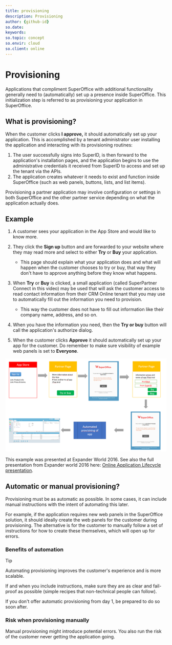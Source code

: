 ```yaml
---
title: provisioning
description: Provisioning
author: {github-id}
so.date:
keywords:
so.topic: concept
so.envir: cloud
so.client: online
---
```


# Provisioning

Applications that compliment SuperOffice with additional functionality generally need to (automatically) set up a presence inside SuperOffice. This initialization step is referred to as provisioning your application in SuperOffice.

## What is provisioning?

When the customer clicks **I approve,** it should automatically set up your application. This is accomplished by a tenant administrator user installing the application and interacting with its provisioning routines:

1. The user successfully signs into SuperID, is then forward to the application's installation pages, and the application begins to use the administrative credentials it received from SuperID to access and set up the tenant via the APIs.
2. The application creates whatever it needs to exist and function inside SuperOffice (such as web panels, buttons, lists, and list items).

Provisioning a partner application may involve configuration or settings in both SuperOffice and the other partner service depending on what the application actually does.

## Example

1. A customer sees your application in the App Store and would like to know more.

2. They click the **Sign up** button and are forwarded to your website where they may read more and select to either **Try** or **Buy** your application.
    * This page should explain what your application does and what will happen when the customer chooses to try or buy, that way they don't have to approve anything before they know what happens.

3. When **Try** or **Buy** is clicked, a small application (called SuperPartner Connect in this video) may be used that will ask the customer access to read contact information from their CRM Online tenant that you may use to automatically fill out the information you need to provision.
    * This way the customer does not have to fill out information like their company name, address, and so on.

4. When you have the information you need, then the **Try or buy** button will call the application's authorize dialog.

5. When the customer clicks **Approve** it should automatically set up your app for the customer. Do remember to make sure visibility of example web panels is set to **Everyone**.

![x -screenshot][img1]

This example was presented at Expander World 2016. See also the full presentation from Expander world 2016 here: [Online Application Lifecycle presentation][1].

## Automatic or manual provisioning?

Provisioning must be as automatic as possible. In some cases, it can include manual instructions with the intent of automating this later.

For example, if the application requires new web panels in the SuperOffice solution, it should ideally create the web panels for the customer during provisioning. The alternative is for the customer to manually follow a set of instructions for how to create these themselves, which will open up for errors.  

### Benefits of automation

> [!TIP]
> Automating provisioning improves the customer's experience and is more scalable.

If and when you include instructions, make sure they are as clear and fail-proof as possible (simple recipes that non-technical people can follow).

If you don't offer automatic provisioning from day 1, be prepared to do so soon after.

### Risk when provisioning manually

Manual provisioning might introduce potential errors. You also run the risk of the customer never getting the application going.

<!-- Referenced links -->
[1]: https://community.superoffice.com/en/content/resources/expander-world-resources/expander-world-2016/

<!-- Referenced images -->
[img1]: media/appstoreprovisioning.png
